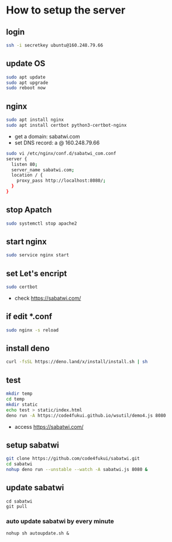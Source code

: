 # How to setup the server

## login

```sh
ssh -i secretkey ubuntu@160.248.79.66
```

## update OS

```sh
sudo apt update
sudo apt upgrade
sudo reboot now
```
## nginx

```sh
sudo apt install nginx
sudo apt install certbot python3-certbot-nginx
```

- get a domain: sabatwi.com
- set DNS record: a @ 160.248.79.66

```sh
sudo vi /etc/nginx/conf.d/sabatwi_com.conf
server {
  listen 80;
  server_name sabatwi.com;
  location / {
    proxy_pass http://localhost:8080/;
  }
}
```

## stop Apatch

```sh
sudo systemctl stop apache2
```

## start nginx

```sh
sudo service nginx start
```

## set Let's encript

```sh
sudo certbot
```

- check https://sabatwi.com/

## if edit *.conf

```sh
sudo nginx -s reload
```

## install deno

```sh
curl -fsSL https://deno.land/x/install/install.sh | sh
```

## test

```sh
mkdir temp
cd temp
mkdir static
echo test > static/index.html
deno run -A https://code4fukui.github.io/wsutil/demo4.js 8080
```
- access https://sabatwi.com/

## setup sabatwi

```sh
git clone https://github.com/code4fukui/sabatwi.git
cd sabatwi
nohup deno run --unstable --watch -A sabatwi.js 8080 &
```

## update sabatwi

```
cd sabatwi
git pull
```

### auto update sabatwi by every minute

```
nohup sh autoupdate.sh &
```
